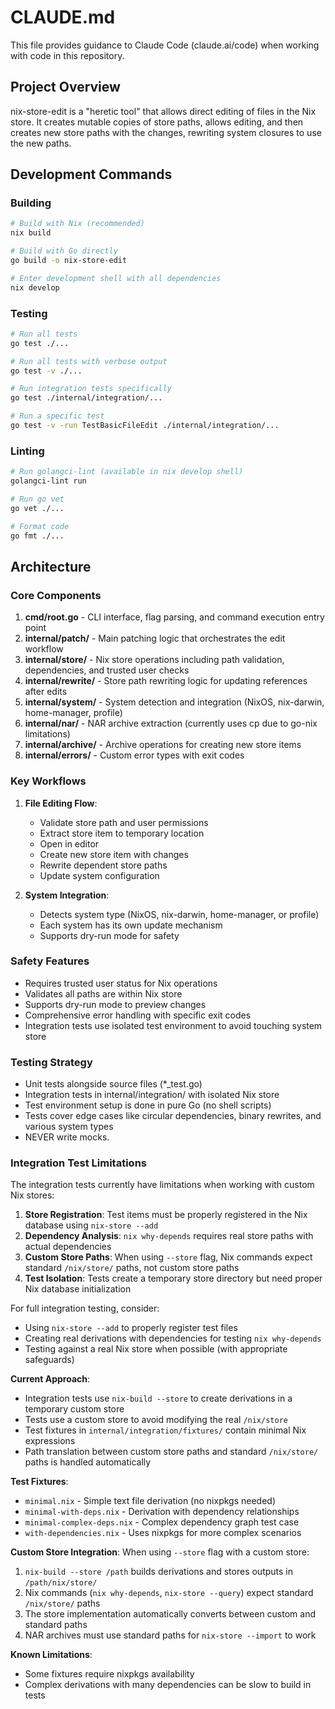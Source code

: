 # CLAUDE.md

This file provides guidance to Claude Code (claude.ai/code) when working with code in this repository.

## Project Overview

nix-store-edit is a "heretic tool" that allows direct editing of files in the Nix store. It creates mutable copies of store paths, allows editing, and then creates new store paths with the changes, rewriting system closures to use the new paths.

## Development Commands

### Building
```bash
# Build with Nix (recommended)
nix build

# Build with Go directly
go build -o nix-store-edit

# Enter development shell with all dependencies
nix develop
```

### Testing
```bash
# Run all tests
go test ./...

# Run all tests with verbose output
go test -v ./...

# Run integration tests specifically
go test ./internal/integration/...

# Run a specific test
go test -v -run TestBasicFileEdit ./internal/integration/...
```

### Linting
```bash
# Run golangci-lint (available in nix develop shell)
golangci-lint run

# Run go vet
go vet ./...

# Format code
go fmt ./...
```

## Architecture

### Core Components

1. **cmd/root.go** - CLI interface, flag parsing, and command execution entry point
2. **internal/patch/** - Main patching logic that orchestrates the edit workflow
3. **internal/store/** - Nix store operations including path validation, dependencies, and trusted user checks
4. **internal/rewrite/** - Store path rewriting logic for updating references after edits
5. **internal/system/** - System detection and integration (NixOS, nix-darwin, home-manager, profile)
6. **internal/nar/** - NAR archive extraction (currently uses cp due to go-nix limitations)
7. **internal/archive/** - Archive operations for creating new store items
8. **internal/errors/** - Custom error types with exit codes

### Key Workflows

1. **File Editing Flow**:
   - Validate store path and user permissions
   - Extract store item to temporary location
   - Open in editor
   - Create new store item with changes
   - Rewrite dependent store paths
   - Update system configuration

2. **System Integration**:
   - Detects system type (NixOS, nix-darwin, home-manager, or profile)
   - Each system has its own update mechanism
   - Supports dry-run mode for safety

### Safety Features

- Requires trusted user status for Nix operations
- Validates all paths are within Nix store
- Supports dry-run mode to preview changes
- Comprehensive error handling with specific exit codes
- Integration tests use isolated test environment to avoid touching system store

### Testing Strategy

- Unit tests alongside source files (*_test.go)
- Integration tests in internal/integration/ with isolated Nix store
- Test environment setup is done in pure Go (no shell scripts)
- Tests cover edge cases like circular dependencies, binary rewrites, and various system types
- NEVER write mocks.

### Integration Test Limitations

The integration tests currently have limitations when working with custom Nix stores:

1. **Store Registration**: Test items must be properly registered in the Nix database using `nix-store --add`
2. **Dependency Analysis**: `nix why-depends` requires real store paths with actual dependencies
3. **Custom Store Paths**: When using `--store` flag, Nix commands expect standard `/nix/store/` paths, not custom store paths
4. **Test Isolation**: Tests create a temporary store directory but need proper Nix database initialization

For full integration testing, consider:
- Using `nix-store --add` to properly register test files
- Creating real derivations with dependencies for testing `nix why-depends`
- Testing against a real Nix store when possible (with appropriate safeguards)

**Current Approach**: 
- Integration tests use `nix-build --store` to create derivations in a temporary custom store
- Tests use a custom store to avoid modifying the real `/nix/store`
- Test fixtures in `internal/integration/fixtures/` contain minimal Nix expressions
- Path translation between custom store paths and standard `/nix/store/` paths is handled automatically

**Test Fixtures**:
- `minimal.nix` - Simple text file derivation (no nixpkgs needed)
- `minimal-with-deps.nix` - Derivation with dependency relationships  
- `minimal-complex-deps.nix` - Complex dependency graph test case
- `with-dependencies.nix` - Uses nixpkgs for more complex scenarios

**Custom Store Integration**:
When using `--store` flag with a custom store:
1. `nix-build --store /path` builds derivations and stores outputs in `/path/nix/store/`
2. Nix commands (`nix why-depends`, `nix-store --query`) expect standard `/nix/store/` paths
3. The store implementation automatically converts between custom and standard paths
4. NAR archives must use standard paths for `nix-store --import` to work

**Known Limitations**:
- Some fixtures require nixpkgs availability
- Complex derivations with many dependencies can be slow to build in tests
